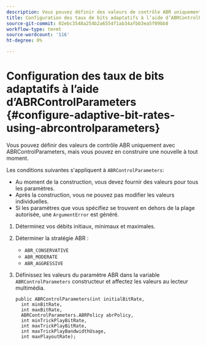 ```yaml
---
description: Vous pouvez définir des valeurs de contrôle ABR uniquement avec ABRControlParameters, mais vous pouvez en construire une nouvelle à tout moment.
title: Configuration des taux de bits adaptatifs à l’aide d’ABRControlParameters
source-git-commit: 02ebc3548a254b2a6554f1ab34afbb3ea5f09bb8
workflow-type: tm+mt
source-wordcount: '116'
ht-degree: 0%

---
```


# Configuration des taux de bits adaptatifs à l’aide d’ABRControlParameters {#configure-adaptive-bit-rates-using-abrcontrolparameters}

Vous pouvez définir des valeurs de contrôle ABR uniquement avec ABRControlParameters, mais vous pouvez en construire une nouvelle à tout moment.

Les conditions suivantes s&#39;appliquent à `ABRControlParameters`:

* Au moment de la construction, vous devez fournir des valeurs pour tous les paramètres.
* Après la construction, vous ne pouvez pas modifier les valeurs individuelles.
* Si les paramètres que vous spécifiez se trouvent en dehors de la plage autorisée, une `ArgumentError` est généré.

1. Déterminez vos débits initiaux, minimaux et maximales.
1. Déterminer la stratégie ABR :

   * `ABR_CONSERVATIVE`
   * `ABR_MODERATE`
   * `ABR_AGGRESSIVE`

1. Définissez les valeurs du paramètre ABR dans la variable `ABRControlParameters` constructeur et affectez les valeurs au lecteur multimédia.

   ```
   public ABRControlParameters(int initialBitRate, 
     int minBitRate, 
     int maxBitRate, 
     ABRControlParameters.ABRPolicy abrPolicy, 
     int minTrickPlayBitRate, 
     int maxTrickPlayBitRate, 
     int maxTrickPlayBandwidthUsage, 
     int maxPlayoutRate);
   ```
